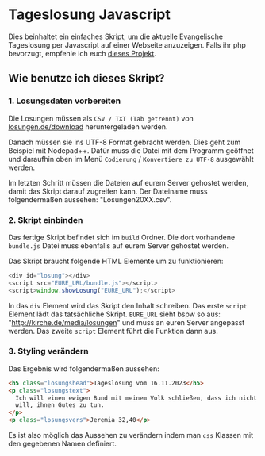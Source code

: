 # Tageslosung Javascript

Dies beinhaltet ein einfaches Skript, um die aktuelle Evangelische Tageslosung per Javascript auf einer Webseite anzuzeigen. Falls ihr php bevorzugt, empfehle ich euch [dieses Projekt](http://www.combib.de/losungphp/).

## Wie benutze ich dieses Skript?

### 1. Losungsdaten vorbereiten

Die Losungen müssen als `CSV / TXT (Tab getrennt)` von [losungen.de/download](https://www.losungen.de/download) heruntergeladen werden.

Danach müssen sie ins UTF-8 Format gebracht werden. Dies geht zum Beispiel mit Nodepad++. Dafür muss die Datei mit dem Programm geöffnet und daraufhin oben im Menü `Codierung` / `Konvertiere zu UTF-8` ausgewählt werden.

Im letzten Schritt müssen die Dateien auf eurem Server gehostet werden, damit das Skript darauf zugreifen kann. Der Dateiname muss folgendermaßen aussehen: "Losungen20XX.csv".

### 2. Skript einbinden

Das fertige Skript befindet sich im `build` Ordner. Die dort vorhandene `bundle.js` Datei muss ebenfalls auf eurem Server gehostet werden.

Das Skript braucht folgende HTML Elemente um zu funktionieren:

```js
<div id="losung"></div>
<script src="EURE_URL/bundle.js"></script>
<script>window.showLosung("EURE_URL");</script>
```

In das `div` Element wird das Skript den Inhalt schreiben. Das erste `script` Element lädt das tatsächliche Skript. `EURE_URL` sieht bspw so aus: "http://kirche.de/media/losungen" und muss an euren Server angepasst werden. Das zweite `script` Element führt die Funktion dann aus.

### 3. Styling verändern

Das Ergebnis wird folgendermaßen aussehen:

```html
<h5 class="losungshead">Tageslosung vom 16.11.2023</h5>
<p class="losungstext">
  Ich will einen ewigen Bund mit meinem Volk schließen, dass ich nicht ablassen
  will, ihnen Gutes zu tun.
</p>
<p class="losungsvers">Jeremia 32,40</p>
```

Es ist also möglich das Aussehen zu verändern indem man `css` Klassen mit den gegebenen Namen definiert.
